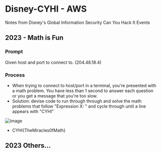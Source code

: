 # Disney-CYHI - AWS
Notes from Disney's Global Information Security Can You Hack It Events

## 2023 - Math is Fun
### Prompt
Given host and port to connect to. (204.48.18.4)

### Process
* When trying to connect to host/port in a terminal, you're presented with a math problem. You have less than 1 second to answer each question or you get a message that you're too slow. 
* Solution: devise code to run through through and solve the math problems that follow "Expression X: " and cycle through until a line appears with "CYHI"

![image](https://github.com/vbyerley/Disney-CYHI/assets/54579088/b8b7d994-81d2-4b5c-97b5-f78309295a07)


* CYHI{TheMiracles0fMath}

## 2023 Others...
